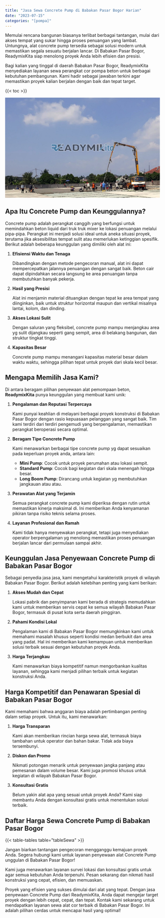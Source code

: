 ```yaml
---
title: "Jasa Sewa Concrete Pump di Babakan Pasar Bogor Harian"
date: "2023-07-15"
categories: "[pompa]"
---
```


Memulai rencana bangunan biasanya terlibat berbagai tantangan, mulai dari akses tempat yang sukar hingga proses penuangan yang lambat. Untungnya, alat concrete pump tersedia sebagai solusi modern untuk memastikan segala sesuatu berjalan lancar. Di Babakan Pasar Bogor, ReadymixKita siap menolong proyek Anda lebih efisien dan presisi.

Bagi kalian yang tinggal di daerah Babakan Pasar Bogor, ReadymixKita menyediakan layanan sewa perangkat cor pompa beton untuk berbagai kebutuhan pembangunan. Kami hadir sebagai jawaban terkini agar memastikan proyek kalian berjalan dengan baik dan tepat target.

{{< toc >}}

![Jasa Sewa Concrete Pump di Babakan Pasar Bogor Harian](/images/pompa/sewa-pompa-08.jpg)

## Apa Itu Concrete Pump dan Keunggulannya?

Concrete pump adalah perangkat canggih yang berfungsi untuk memindahkan beton liquid dari truk truk mixer ke lokasi penuangan melalui pipa-pipa. Perangkat ini menjadi solusi ideal untuk aneka situasi proyek, terutama jika aksesibilitas tempat sulit atau memerlukan ketinggian spesifik. Berikut adalah beberapa keunggulan yang dimiliki oleh alat ini:

1. **Efisiensi Waktu dan Tenaga**

   Dibandingkan dengan metode pengecoran manual, alat ini dapat mempercepatkan jalannya penuangan dengan sangat baik. Beton cair dapat dipindahkan secara langsung ke area penuangan tanpa membutuhkan banyak pekerja.

2. **Hasil yang Presisi**

   Alat ini menjamin material dituangkan dengan tepat ke area tempat yang diinginkan, baik untuk struktur horizontal maupun dan vertikal misalnya lantai, kolom, dan dinding.

3. **Akses Lokasi Sulit**

   Dengan saluran yang fleksibel, concrete pump mampu menjangkau area yg sulit dijangkau seperti gang sempit, area di belakang bangunan, dan struktur tingkat tinggi.

4. **Kapasitas Besar**

   Concrete pump mampu menangani kapasitas material besar dalam waktu waktu, sehingga pilihan tepat untuk proyek dari skala kecil besar.

## Mengapa Memilih Jasa Kami?

Di antara beragam pilihan penyewaan alat pemompaan beton, **ReadymixKita** punya keunggulan yang membuat kami unik:

1. **Pengalaman dan Reputasi Terpercaya**

   Kami punyai keahlian di melayani berbagai proyek konstruksi di Babakan Pasar Bogor dengan rasio kepuasaan pelanggan yang sangat baik. Tim kami terdiri dari terdiri pengemudi yang berpengalaman, memastikan perangkat beroperasi secara optimal.

2. **Beragam Tipe Concrete Pump**

   Kami menawarkan berbagai tipe concrete pump yg dapat sesuaikan pada keperluan proyek anda, antara lain:
   - **Mini Pump**: Cocok untuk proyek perumahan atau lokasi sempit.
   - **Standard Pump**: Cocok bagi kegiatan dari skala menengah hingga besar.
   - **Long Boom Pump**: Dirancang untuk kegiatan yg membutuhkan jangkauan atau atau.

3. **Perawatan Alat yang Terjamin**

   Semua perangkat concrete pump kami diperiksa dengan rutin untuk memastikan kinerja maksimal di. Ini memberikan Anda kenyamanan pikiran tanpa risiko teknis selama proses.

4. **Layanan Profesional dan Ramah**

   Kami tidak hanya menyewakan perangkat, tetapi juga menyediakan operator berpengalaman yg menolong memastikan proses penuangan berjalan lancar dari permulaan sampai akhir.

## Keunggulan Jasa Penyewaan Concrete Pump di Babakan Pasar Bogor

Sebagai penyedia jasa jasa, kami mengetahui karakteristik proyek di wilayah Babakan Pasar Bogor. Berikut adalah kelebihan penting yang kami berikan:

1. **Akses Mudah dan Cepat**

   Lokasi pabrik dan penyimpanan kami berada di strategis memudahkan kami untuk memberikan servis cepat ke semua wilayah Babakan Pasar Bogor, termasuk di pusat kota serta daerah pinggiran.

2. **Pahami Kondisi Lokal**

   Pengalaman kami di Babakan Pasar Bogor memungkinkan kami untuk memahami masalah khusus seperti kondisi medan berbukit dan area yang padat. Hal ini memberikan kami kemampuan untuk memberikan solusi terbaik sesuai dengan kebutuhan proyek Anda.

3. **Harga Terjangkau**

   Kami menawarkan biaya kompetitif namun mengorbankan kualitas layanan, sehingga kami menjadi pilihan terbaik untuk kegiatan konstruksi Anda.

## Harga Kompetitif dan Penawaran Spesial di Babakan Pasar Bogor

Kami memahami bahwa anggaran biaya adalah pertimbangan penting dalam setiap proyek. Untuk itu, kami menawarkan:

1. **Harga Transparan**

   Kami akan memberikan rincian harga sewa alat, termasuk biaya tambahan untuk operator dan bahan bakar. Tidak ada biaya tersembunyi.

2. **Diskon dan Promo**

   Nikmati potongan menarik untuk penyewaan jangka panjang atau pemesanan dalam volume besar. Kami juga promosi khusus untuk kegiatan di wilayah Babakan Pasar Bogor.

3. **Konsultasi Gratis**

   Belum yakin alat apa yang sesuai untuk proyek Anda? Kami siap membantu Anda dengan konsultasi gratis untuk menentukan solusi terbaik.

## Daftar Harga Sewa Concrete Pump di Babakan Pasar Bogor

{{< table-tables table="tableSewa" >}}

Jangan biarkan tantangan pengecoran mengganggu kemajuan proyek Anda. Segera hubungi kami untuk layanan penyewaan alat Concrete Pump unggulan di Babakan Pasar Bogor!

Kami juga menawarkan layanan survei lokasi dan konsultasi gratis untuk agar semua kebutuhan Anda terpenuhi. Pesan sekarang dan nikmati hasil konstruksi yang cepat, efisien, dan memuaskan.

Proyek yang efisien yang sukses dimulai dari alat yang tepat. Dengan jasa penyewaan Concrete Pump dari ReadymixKita, Anda dapat mengejar target proyek dengan lebih cepat, cepat, dan tepat. Kontak kami sekarang untuk mendapatkan layanan sewa alat cor terbaik di Babakan Pasar Bogor. Ini adalah pilihan cerdas untuk mencapai hasil yang optimal!